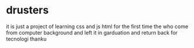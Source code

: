 # drusters
it is just a project of learning css and js html for the first time the who come from computer background and left it in garduation and return back for tecnologi thanku
